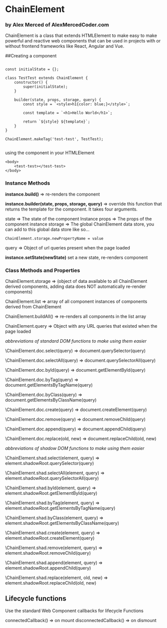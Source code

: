 # ChainElement

### by Alex Merced of AlexMercedCoder.com

ChainElement is a class that extends HTMLElement to make easy to make powerful and reactive web components that can be used in projects with or without frontend frameworks like React, Angular and Vue.

##Creating a component

```

const initialState = {};

class TestTest extends ChainElement {
    constructor() {
        super(initialState);
    }

    builder(state, props, storage, query) {
        const style = `<style>h1{color: blue;}</style>`;

        const template = `<h1>Hello World</h1>`;

        return `${style} ${template}`;
    }
}

ChainElement.makeTag('test-test', TestTest);


```

using the component in your HTMLElement

```
<body>
    <test-test></test-test>
</body>
```

### Instance Methods

**instance.build()** => re-renders the component

**instance.builder(state, props, storage, query)** => override this function that returns the template for the component. It takes four arguments.

state => The state of the component Instance
props => The props of the component instance
storage => The global ChainElement data store, you can add to this global data store like so...

```
ChainElement.storage.newPropertyName = value
```

query => Object of url queries present when the page loaded

**instance.setState(newState)** set a new state, re-renders component

### Class Methods and Properties

ChainElement.storage => (object of data available to all ChainElement derived components, adding data does NOT automatically re-render components)

ChainElement.list => array of all component instances of components derived from ChainElement

ChainElement.buildAll() => re-renders all components in the list array

ChainElement.query => Object with any URL queries that existed when the page loaded

_abbreviations of standard DOM functions to make using them easier_

\ChainElement.doc.select(query) => document.querySelector(query)

\ChainElement.doc.selectAll(query) => document.querySelectorAll(query)

\ChainElement.doc.byId(query) => document.getElementById(query)

\ChainElement.doc.byTag(query) => document.getElementsByTagName(query)

\ChainElement.doc.byClass(query) => document.getElementsByClassName(query)

\ChainElement.doc.create(query) => document.createElement(query)

\ChainElement.doc.remove(query) => document.removeChild(query)

\ChainElement.doc.append(query) => document.appendChild(query)

\ChainElement.doc.replace(old, new) => document.replaceChild(old, new)

_abbreviations of shadow DOM functions to make using them easier_

\ChainElement.shad.select(element, query) => element.shadowRoot.querySelector(query)

\ChainElement.shad.selectAll(element, query) => element.shadowRoot.querySelectorAll(query)

\ChainElement.shad.byId(element, query) => element.shadowRoot.getElementById(query)

\ChainElement.shad.byTag(element, query) => element.shadowRoot.getElementsByTagName(query)

\ChainElement.shad.byClass(element, query) => element.shadowRoot.getElementsByClassName(query)

\ChainElement.shad.create(element, query) => element.shadowRoot.createElement(query)

\ChainElement.shad.remove(element, query) => element.shadowRoot.removeChild(query)

\ChainElement.shad.append(element, query) => element.shadowRoot.appendChild(query)

\ChainElement.shad.replace(element, old, new) => element.shadowRoot.replaceChild(old, new)

## Lifecycle functions

Use the standard Web Component callbacks for lifecycle Functions

connectedCallback() => on mount
disconnectedCallback() => on dismount
